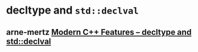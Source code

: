 # decltype and `std::declval`



## arne-mertz [Modern C++ Features – decltype and std::declval](https://arne-mertz.de/2017/01/decltype-declval/)